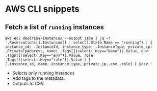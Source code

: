 # AWS CLI snippets

## Fetch a list of `running` instances

```
aws ec2 describe-instances --output json | jq -r '.Reservations[].Instances[] | select(.State.Name == "running") | { instance_id: .InstanceId, instance_type: .InstanceType, private_ip: .PrivateIpAddress, name: .Tags[]|select(.Key=="Name")|.Value, env: .Tags[]|select(.Key=="env")|.Value, role: .Tags[]|select(.Key=="role")|.Value } | [.instance_id,.name,.instance_type,.private_ip,.env,.role] | @csv '
```

- Selects only running instances
- Add tags to the metadata.
- Outputs to CSV.
